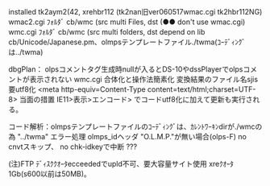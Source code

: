 installed tk2aym2(42, xrehbr112    (tk2nan旧ver060517wmac.cgi tk2hbr112NG)
wmac2.cgi ﾌｫﾙﾀﾞ cb/wmc (src multi Files, dst		(●● don't use wmac.cgi)
wmc.cgi   ﾌｫﾙﾀﾞ cb/wmc (src multi folders, dst
depend on lib cb/Unicode/Japanese.pm、olmpsテンプレートファイル./twma(ｺｰﾃﾞｨﾝｸﾞは../twma)

dbgPlan：
olpsコメントタグ生成時nullが入るとDS-10やdssPlayerでolpsコメントが表示されない
wmc.cgi 合体化と操作法簡素化
変換結果のファイル名sjis要utf8化 <head><meta http-equiv=Content-Type content=text/html;charset=UTF-8></head> 当面の措置 IE11>表示>エンコード> でコードutf8化に加えて更新も実行される。

コード解析：olmpsテンプレートファイルのｺｰﾃﾞｨﾝｸﾞは、ｶﾚﾝﾄﾜｰｷﾝdirが./wmcの為 "../twma"
            エラー処理 olmps_idヘッダ "O.L.M.P."が無い場合(olps-F) no cnvtスキップ、
            no chk-idkeyで中断 ???
            
(注)FTP ﾃﾞｨｽｸｸｵｰﾀecceededでupld不可、要大容量サイト使用 xreｸｵｰﾀ1Gb(s600以前は50MB)。
